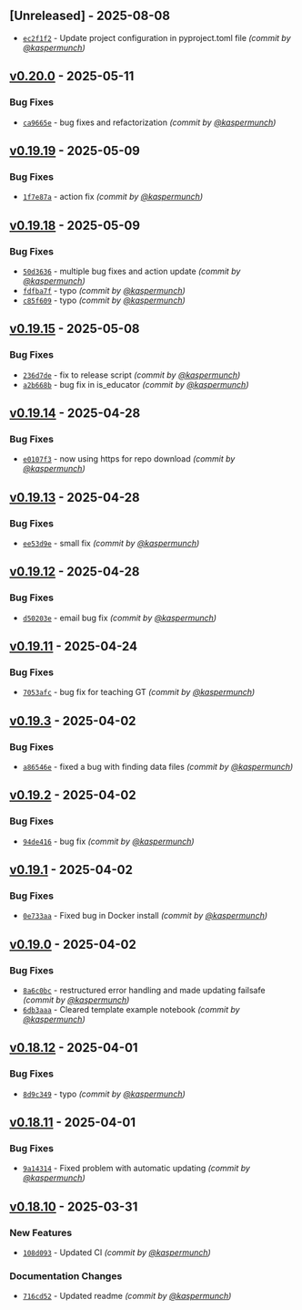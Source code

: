 

## [Unreleased] - 2025-08-08

- [`ec2f1f2`](https://github.com/munch-group/franklin/commit/ec2f1f22f15505a2375db7c410f15533ce20e1ef) - Update project configuration in pyproject.toml file *(commit by [@kaspermunch](https://github.com/kaspermunch))*
## [v0.20.0] - 2025-05-11
### Bug Fixes
- [`ca9665e`](https://github.com/munch-group/franklin/commit/ca9665e158c9d7361d5aeb896ad59b04b1efb381) - bug fixes and refactorization *(commit by [@kaspermunch](https://github.com/kaspermunch))*


## [v0.19.19] - 2025-05-09
### Bug Fixes
- [`1f7e87a`](https://github.com/munch-group/franklin/commit/1f7e87aaa14b97575a07d7a54b1a324260cb6604) - action fix *(commit by [@kaspermunch](https://github.com/kaspermunch))*


## [v0.19.18] - 2025-05-09
### Bug Fixes
- [`50d3636`](https://github.com/munch-group/franklin/commit/50d36365923c17dd17a88770a341ab6eb25cc82c) - multiple bug fixes and action update *(commit by [@kaspermunch](https://github.com/kaspermunch))*
- [`fdfba7f`](https://github.com/munch-group/franklin/commit/fdfba7f2f93757040024f4382ff768a8832ba1cd) - typo *(commit by [@kaspermunch](https://github.com/kaspermunch))*
- [`c85f609`](https://github.com/munch-group/franklin/commit/c85f6092df1f4bcd873a28f2010804a48fd5606c) - typo *(commit by [@kaspermunch](https://github.com/kaspermunch))*


## [v0.19.15] - 2025-05-08
### Bug Fixes
- [`236d7de`](https://github.com/munch-group/franklin/commit/236d7de1dbcea1d017a79040c30c2e5296dce23b) - fix to release script *(commit by [@kaspermunch](https://github.com/kaspermunch))*
- [`a2b668b`](https://github.com/munch-group/franklin/commit/a2b668bd317016c8d8b3236481b31da29c6ff62d) - bug fix in is_educator *(commit by [@kaspermunch](https://github.com/kaspermunch))*


## [v0.19.14] - 2025-04-28
### Bug Fixes
- [`e0107f3`](https://github.com/munch-group/franklin/commit/e0107f395b5eaf862a7558f1586613b1f8a4fb79) - now using https for repo download *(commit by [@kaspermunch](https://github.com/kaspermunch))*


## [v0.19.13] - 2025-04-28
### Bug Fixes
- [`ee53d9e`](https://github.com/munch-group/franklin/commit/ee53d9e805efe6afb06d46469df6e60f772bd5c4) - small fix *(commit by [@kaspermunch](https://github.com/kaspermunch))*


## [v0.19.12] - 2025-04-28
### Bug Fixes
- [`d50203e`](https://github.com/munch-group/franklin/commit/d50203e83e9f2940f8fba1afdba4889067895290) - email bug fix *(commit by [@kaspermunch](https://github.com/kaspermunch))*


## [v0.19.11] - 2025-04-24
### Bug Fixes
- [`7053afc`](https://github.com/munch-group/franklin/commit/7053afcbf5450fdedc0af01cdee989493363b6e2) - bug fix for teaching GT *(commit by [@kaspermunch](https://github.com/kaspermunch))*


## [v0.19.3] - 2025-04-02
### Bug Fixes
- [`a86546e`](https://github.com/munch-group/franklin/commit/a86546e926ee7f297c9702c8896df7eb02e5d4bd) - fixed a bug with finding data files *(commit by [@kaspermunch](https://github.com/kaspermunch))*


## [v0.19.2] - 2025-04-02
### Bug Fixes
- [`94de416`](https://github.com/munch-group/franklin/commit/94de416b88cf246f218ea57d5e08cecd0e0dbb8e) - bug fix *(commit by [@kaspermunch](https://github.com/kaspermunch))*


## [v0.19.1] - 2025-04-02
### Bug Fixes
- [`0e733aa`](https://github.com/munch-group/franklin/commit/0e733aaba7548678c7077fd2271d75b9f3aebf99) - Fixed bug in Docker install *(commit by [@kaspermunch](https://github.com/kaspermunch))*


## [v0.19.0] - 2025-04-02
### Bug Fixes
- [`8a6c0bc`](https://github.com/munch-group/franklin/commit/8a6c0bc9d9e33110723c989b8ce7e638eea735b8) - restructured error handling and made updating failsafe *(commit by [@kaspermunch](https://github.com/kaspermunch))*
- [`6db3aaa`](https://github.com/munch-group/franklin/commit/6db3aaae33969466f0f6974bd2a4f6bbdd50d60d) - Cleared template example notebook *(commit by [@kaspermunch](https://github.com/kaspermunch))*


## [v0.18.12] - 2025-04-01
### Bug Fixes
- [`8d9c349`](https://github.com/munch-group/franklin/commit/8d9c349dadc6dedb14becad14f2c370dd2647f87) - typo *(commit by [@kaspermunch](https://github.com/kaspermunch))*


## [v0.18.11] - 2025-04-01
### Bug Fixes
- [`9a14314`](https://github.com/munch-group/franklin/commit/9a14314886f4913bf8b5db30203d1b39e03136b9) - Fixed problem with automatic updating *(commit by [@kaspermunch](https://github.com/kaspermunch))*


## [v0.18.10] - 2025-03-31
### New Features
- [`108d093`](https://github.com/munch-group/franklin/commit/108d0937e380d21250611a24812cbd267ef1cb90) - Updated CI *(commit by [@kaspermunch](https://github.com/kaspermunch))*

### Documentation Changes
- [`716cd52`](https://github.com/munch-group/franklin/commit/716cd52340e3c7b8297e81ec290bfd01198f9974) - Updated readme *(commit by [@kaspermunch](https://github.com/kaspermunch))*

[v0.18.10]: https://github.com/munch-group/franklin/compare/v0.18.9...v0.18.10
[v0.18.11]: https://github.com/munch-group/franklin/compare/v0.18.10...v0.18.11
[v0.18.12]: https://github.com/munch-group/franklin/compare/v0.18.11...v0.18.12
[v0.19.0]: https://github.com/munch-group/franklin/compare/v0.18.13...v0.19.0
[v0.19.1]: https://github.com/munch-group/franklin/compare/v0.19.0...v0.19.1
[v0.19.2]: https://github.com/munch-group/franklin/compare/v0.19.1...v0.19.2
[v0.19.3]: https://github.com/munch-group/franklin/compare/v0.19.2...v0.19.3
[v0.19.11]: https://github.com/munch-group/franklin/compare/v0.19.10...v0.19.11
[v0.19.12]: https://github.com/munch-group/franklin/compare/v0.19.11...v0.19.12
[v0.19.13]: https://github.com/munch-group/franklin/compare/v0.19.12...v0.19.13
[v0.19.14]: https://github.com/munch-group/franklin/compare/v0.19.13...v0.19.14
[v0.19.15]: https://github.com/munch-group/franklin/compare/v0.19.14...v0.19.15
[v0.19.18]: https://github.com/munch-group/franklin/compare/v0.19.16...v0.19.18
[v0.19.19]: https://github.com/munch-group/franklin/compare/v0.19.18...v0.19.19
[v0.20.0]: https://github.com/munch-group/franklin/compare/v0.19.19...v0.20.0
